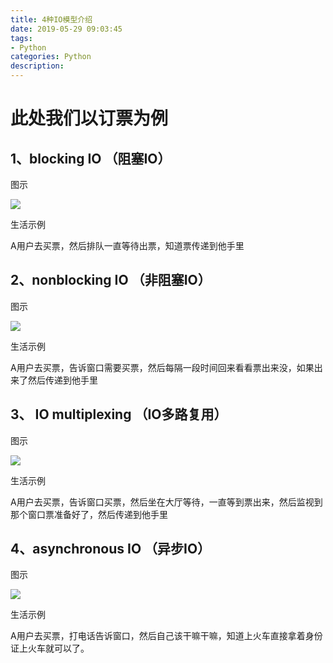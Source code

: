 ```yaml
---
title: 4种IO模型介绍
date: 2019-05-29 09:03:45
tags: 
- Python  
categories: Python  
description: 
---
```

# 此处我们以订票为例

## 1、blocking IO  （阻塞IO）

图示

![](584421-20190109171409684-1045774660.png)

生活示例

A用户去买票，然后排队一直等待出票，知道票传递到他手里

## 2、nonblocking IO （非阻塞IO）

图示




![](584421-20190109171422147-1746598756.png)



生活示例

A用户去买票，告诉窗口需要买票，然后每隔一段时间回来看看票出来没，如果出来了然后传递到他手里

## 3、 IO multiplexing （IO多路复用）

图示

![](584421-20190109171527007-1464782992.png)



生活示例

A用户去买票，告诉窗口买票，然后坐在大厅等待，一直等到票出来，然后监视到那个窗口票准备好了，然后传递到他手里

## 4、asynchronous IO （异步IO）

图示

![](584421-20190109171536081-1288391555.png)

生活示例

A用户去买票，打电话告诉窗口，然后自己该干嘛干嘛，知道上火车直接拿着身份证上火车就可以了。
